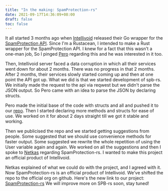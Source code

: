 ```yaml
---
title: "In the making: SpamProtection-rs"
date: 2021-09-17T14:36:09+08:00
draft: false
toc: false
---
```


It all started 3 months ago when [Intellivoid](https://github.com/intellivoid) released their Go wrapper for the [SpamProtection API](https://github.com/intellivoid/intellivoid.spamprotection-go). Since I'm a Rustacean, I intended to make a Rust wrapper for the SpamProtection API. I knew for a fact that this wasn't a one-man job, So I pinged [Pero](https://github.com/perosar) regarding this and he was interested in it too. 

Then, Intellivoid server faced a data corruption in which all their services went down for about 2 months. There was no progress in that 2 months. After 2 months, their services slowly started coming up and then at one point the API got up. What we did is that we started development of spb-rs. We initially made the request to the api via reqwest but we didn't parse the JSON output. So Pero came with an idea to parse the JSON by declaring structs. 

Pero made the initial base of the code with structs and all and pushed it to our [repo](https://github.com/cyberknight777/spamprotection-rs). Then I started declaring more methods and structs for ease of use. We worked on it for about 2 days straight till we got it stable and working. 

Then we publicised the repo and we started getting suggestions from people. Some suggested that we should use convenience methods for faster output. Some suggested we rewrite the whole repetition of using the User variable again and again. We worked on all the suggestions and then I spoke to [Netkas](https://github.com/netkas) regarding SpamProtection-rs. I wanted to make this project an official product of Intellivoid.

Netkas explained of what we could do with the project, and I agreed with it. Now SpamProtection-rs is an official product of Intellivoid. We've shifted the repo to the official org on github. Here's the new link to our project: [SpamProtection-rs](https://github.com/intellivoid/spamprotection-rust) We will improve more on SPB-rs soon, stay tuned!
